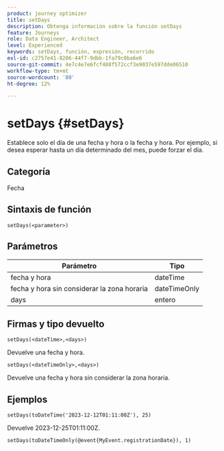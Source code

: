 ```yaml
---
product: journey optimizer
title: setDays
description: Obtenga información sobre la función setDays
feature: Journeys
role: Data Engineer, Architect
level: Experienced
keywords: setDays, función, expresión, recorrido
exl-id: c2757e41-8206-44f7-9dbb-1fa79c0ba6e6
source-git-commit: 4e7c4e7e6fcf488f572ccf3e9037e597dde06510
workflow-type: tm+mt
source-wordcount: '80'
ht-degree: 12%

---
```


# setDays {#setDays}

Establece solo el día de una fecha y hora o la fecha y hora. Por ejemplo, si desea esperar hasta un día determinado del mes, puede forzar el día.

## Categoría

Fecha

## Sintaxis de función

`setDays(<parameter>)`

## Parámetros

| Parámetro | Tipo |
|--- |--- |
| fecha y hora | dateTime |
| fecha y hora sin considerar la zona horaria | dateTimeOnly |
| days | entero |

## Firmas y tipo devuelto

`setDays(<dateTime>,<days>)`

Devuelve una fecha y hora.

`setDays(<dateTimeOnly>,<days>)`

Devuelve una fecha y hora sin considerar la zona horaria.

## Ejemplos

`setDays(toDateTime('2023-12-12T01:11:00Z'), 25)`

Devuelve 2023-12-25T01:11:00Z.

`setDays(toDateTimeOnly(@event{MyEvent.registrationDate}), 1)`
